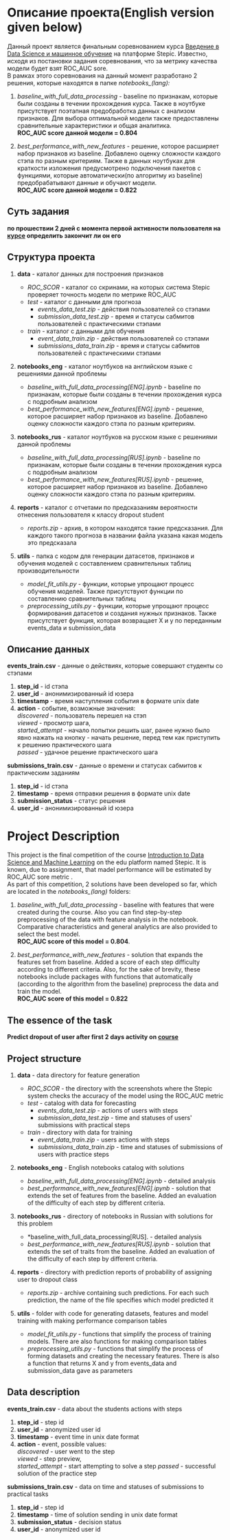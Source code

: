 # Описание проекта(English version given below)
Данный проект является финальным соревнованием курса [Введение в Data Science и машинное обучение](https://stepik.org/course/4852) на платформе Stepic.
Известно, исходя из постановки задания соревнования, что за метрику качества модели будет взят ROC_AUC sore.  
В рамках этого соревнования на данный момент разработано 2 решения, которые находятся в папке *notebooks_(lang):*  

1. *baseline_with_full_data_processing* - baseline по признакам, которые были созданы в течении прохождения курса. 
Также в ноутбуке присутствует поэтапная предобработка данных с анализом признаков. Для выбора оптимальной модели также предоставлены сравнительные характеристики и общая аналитика.  
**ROC_AUC score данной модели = 0.804**    

2. *best_performance_with_new_features* - решение, которое расширяет набор признаков из baseline. Добавлено оценку сложности каждого стэпа по разным критериям. 
Также в данных ноутбуках для краткости изложения предусмотрено подключения пакетов с функциями, которые автоматически(по алгоритму из baseline) предобрабатывают данные
и обучают модели.    
**ROC_AUC score данной модели = 0.822**

## Суть задания  
**по прошествии 2 дней с момента первой активности пользователя на [курсе](https://stepik.org/course/129/syllabus) определить закончит ли он его**
  
## Структура проекта  
1. **data** - каталог данных для построения признаков  
    - *ROC_SCOR* - каталог со скринами, на которых система Stepic проверяет точность модели по метрике ROC_AUC  
    - *test* - каталог с данными для прогноза  
      - *events_data_test.zip* - действия пользователей со стэпами  
      - *submission_data_test.zip* - время и статусы сабмитов пользователей с практическими стэпами  
    - *train* - каталог с данными для обучения  
      - *event_data_train.zip* - действия пользователей со стэпами  
      - *submissions_data_train.zip* - время и статусы сабмитов пользователей с практическими стэпами  
      
2. **notebooks_eng** - каталог ноутбуков на английском языке с решениями данной проблемы  
    - *baseline_with_full_data_processing[ENG].ipynb* - baseline по признакам, которые были созданы в течении прохождения курса с подробным анализом  
    - *best_performance_with_new_features[ENG].ipynb* - решение, которое расширяет набор признаков из baseline. Добавлено оценку сложности каждого стэпа по разным критериям. 
    
3. **notebooks_rus** - каталог ноутбуков на русском языке с решениями данной проблемы  
    - *baseline_with_full_data_processing[RUS].ipynb* - baseline по признакам, которые были созданы в течении прохождения курса с подробным анализом  
    - *best_performance_with_new_features[RUS].ipynb* - решение, которое расширяет набор признаков из baseline. Добавлено оценку сложности каждого стэпа по разным критериям. 
    
4. **reports** - каталог с отчетами по предсказаниям вероятности отнесения пользователя к классу dropout student  
    - *reports.zip* - архив, в котором находятся такие предсказания. Для каждого такого прогноза в названии файла указана какая модель это предсказала  

5. **utils** - папка с кодом для генерации датасетов, признаков и обучения моделей с составлением сравнительных таблиц производительности  
    - *model_fit_utils.py* - функции, которые упрощают процесс обучения моделей. Также присутствуют функции по составлению сравнительных таблиц  
    - *preprocessing_utils.py* - функции, которые упрощают процесс формирования датасетов и создания нужных признаков.
        Также присутствует функция, которая возвращает X и y по переданным events_data и submission_data  
## Описание данных  
 **events_train.csv** - данные о действиях, которые совершают студенты со стэпами

1. **step_id** - id стэпа  
2. **user_id** - анонимизированный id юзера  
3. **timestamp** - время наступления события в формате unix date  
4. **action** - событие, возможные значения:  
*discovered* - пользователь перешел на стэп  
*viewed* - просмотр шага,  
*started_attempt* - начало попытки решить шаг, ранее нужно было явно нажать на кнопку - начать решение, перед тем как приступить к решению практического шага  
*passed* - удачное решение практического шага  
  
**submissions_train.csv** - данные о времени и статусах сабмитов к практическим заданиям

1. **step_id** - id стэпа
2. **timestamp** - время отправки решения в формате unix date
3. **submission_status** - статус решения
4. **user_id** - анонимизированный id юзера

# Project Description
This project is the final competition of the course [Introduction to Data Science and Machine Learning](https://stepik.org/course/4852) on the edu platform named Stepic.
It is known, due to assignment, that madel performance will be estimated by ROC_AUC sore metric .  
As part of this competition, 2 solutions have been developed so far, which are located in the *notebooks_(lang)* folders:  

1. *baseline_with_full_data_processing* - baseline with features that were created during the course. 
Also you can find step-by-step preprocessing of the data with feature analysis in the notebook. Comparative characteristics and general analytics are also provided to select the best model.  
**ROC_AUC score of this model = 0.804**.    

2. *best_performance_with_new_features* - solution that expands the features set from baseline. Added a score of each step difficulty according to different criteria. 
Also, for the sake of brevity, these notebooks include packages with functions that automatically (according to the algorithm from the baseline) preprocess the data
and train the model.    
**ROC_AUC score of this model = 0.822**

## The essence of the task  
**Predict dropout of user after first 2 days activity on [course](https://stepik.org/course/129/syllabus)**
  
## Project structure  
1. **data** - data directory for feature generation  
    - *ROC_SCOR* - the directory with the screenshots where the Stepic system checks the accuracy of the model using the ROC_AUC metric  
    - *test* - catalog with data for forecasting  
      - *events_data_test.zip* - actions of users with steps  
      - *submission_data_test.zip* - time and statuses of users' submissions with practical steps  
    - *train* - directory with data for training  
      - *event_data_train.zip* - users actions with steps  
      - *submissions_data_train.zip* - time and statuses of submissions of users with practice steps  
      
2. **notebooks_eng** - English notebooks catalog with solutions  
    - *baseline_with_full_data_processing[ENG].ipynb* - detailed analysis  
    - *best_performance_with_new_features[ENG].ipynb* - solution that extends the set of features from the baseline. Added an evaluation of the difficulty of each step by different criteria. 
    
3. **notebooks_rus** - directory of notebooks in Russian with solutions for this problem  
    - *baseline_with_full_data_processing[RUS]. -   detailed analysis
    - *best_performance_with_new_features[RUS].ipynb* - solution that extends the set of traits from the baseline. Added an evaluation of the difficulty of each step by different criteria. 
    
4. **reports** - directory with prediction reports of probability of assigning user to dropout class  
    - *reports.zip* - archive containing such predictions. For each such prediction, the name of the file specifies which model predicted it  

5. **utils** - folder with code for generating datasets, features and model training with making performance comparison tables  
    - *model_fit_utils.py* - functions that simplify the process of training models. There are also functions for making comparison tables  
    - *preprocessing_utils.py* - functions that simplify the process of forming datasets and creating the necessary features.
        There is also a function that returns X and y from  events_data and submission_data gave as parameters  
## Data description  
 **events_train.csv** - data about the students actions with steps

1. **step_id** - step id  
2. **user_id** - anonymized user id  
3. **timestamp** - event time in unix date format  
4. **action** - event, possible values:  
*discovered* - user went to the step  
*viewed* - step preview,  
*started_attempt* - start attempting to solve a step
*passed* - successful solution of the practice step  
  
**submissions_train.csv** - data on time and statuses of submissions to practical tasks

1. **step_id** - step id
2. **timestamp** - time of solution sending in unix date format
3. **submission_status** - decision status
4. **user_id** - anonymized user id
